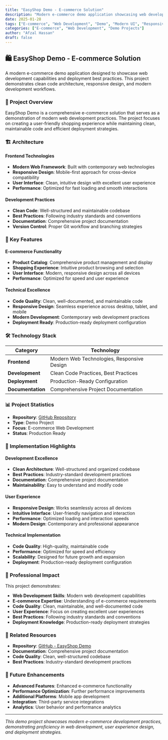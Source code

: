 ```yaml
---
title: "EasyShop Demo - E-commerce Solution"
description: "Modern e-commerce demo application showcasing web development and deployment best practices"
date: 2025-01-28
tags: ["E-commerce", "Web Development", "Demo", "Modern UI", "Responsive Design"]
categories: ["E-commerce", "Web Development", "Demo Projects"]
author: "Afzal Hassan"
draft: false
---
```


## 🛍️ EasyShop Demo - E-commerce Solution

A modern e-commerce demo application designed to showcase web development capabilities and deployment best practices. This project demonstrates clean code architecture, responsive design, and modern development workflows.

### 🎯 Project Overview

EasyShop Demo is a comprehensive e-commerce solution that serves as a demonstration of modern web development practices. The project focuses on creating a user-friendly shopping experience while maintaining clean, maintainable code and efficient deployment strategies.

### 🏗️ Architecture

#### **Frontend Technologies**
- **Modern Web Framework**: Built with contemporary web technologies
- **Responsive Design**: Mobile-first approach for cross-device compatibility
- **User Interface**: Clean, intuitive design with excellent user experience
- **Performance**: Optimized for fast loading and smooth interactions

#### **Development Practices**
- **Clean Code**: Well-structured and maintainable codebase
- **Best Practices**: Following industry standards and conventions
- **Documentation**: Comprehensive project documentation
- **Version Control**: Proper Git workflow and branching strategies

### 🚀 Key Features

#### **E-commerce Functionality**
- **Product Catalog**: Comprehensive product management and display
- **Shopping Experience**: Intuitive product browsing and selection
- **User Interface**: Modern, responsive design across all devices
- **Performance**: Optimized for speed and user experience

#### **Technical Excellence**
- **Code Quality**: Clean, well-documented, and maintainable code
- **Responsive Design**: Seamless experience across desktop, tablet, and mobile
- **Modern Development**: Contemporary web development practices
- **Deployment Ready**: Production-ready deployment configuration

### 🛠️ Technology Stack

| Category | Technology |
|----------|------------|
| **Frontend** | Modern Web Technologies, Responsive Design |
| **Development** | Clean Code Practices, Best Practices |
| **Deployment** | Production-Ready Configuration |
| **Documentation** | Comprehensive Project Documentation |

### 📊 Project Statistics

- **Repository**: [GitHub Repository](https://github.com/iemafzalhassan/easyshop--demo)
- **Type**: Demo Project
- **Focus**: E-commerce Web Development
- **Status**: Production Ready

### 🔧 Implementation Highlights

#### **Development Excellence**
- **Clean Architecture**: Well-structured and organized codebase
- **Best Practices**: Industry-standard development practices
- **Documentation**: Comprehensive project documentation
- **Maintainability**: Easy to understand and modify code

#### **User Experience**
- **Responsive Design**: Works seamlessly across all devices
- **Intuitive Interface**: User-friendly navigation and interaction
- **Performance**: Optimized loading and interaction speeds
- **Modern Design**: Contemporary and professional appearance

#### **Technical Implementation**
- **Code Quality**: High-quality, maintainable code
- **Performance**: Optimized for speed and efficiency
- **Scalability**: Designed for future growth and expansion
- **Deployment**: Production-ready deployment configuration

### 🎨 Professional Impact

This project demonstrates:
- **Web Development Skills**: Modern web development capabilities
- **E-commerce Expertise**: Understanding of e-commerce requirements
- **Code Quality**: Clean, maintainable, and well-documented code
- **User Experience**: Focus on creating excellent user experiences
- **Best Practices**: Following industry standards and conventions
- **Deployment Knowledge**: Production-ready deployment strategies

### 🔗 Related Resources

- **Repository**: [GitHub - EasyShop Demo](https://github.com/iemafzalhassan/easyshop--demo)
- **Documentation**: Comprehensive project documentation
- **Code Quality**: Clean, well-structured codebase
- **Best Practices**: Industry-standard development practices

### 🔮 Future Enhancements

- **Advanced Features**: Enhanced e-commerce functionality
- **Performance Optimization**: Further performance improvements
- **Additional Platforms**: Mobile app development
- **Integration**: Third-party service integrations
- **Analytics**: User behavior and performance analytics

---

*This demo project showcases modern e-commerce development practices, demonstrating proficiency in web development, user experience design, and deployment strategies.*
